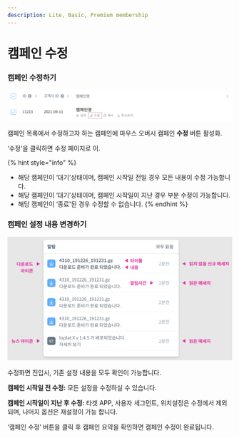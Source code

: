 ```yaml
---
description: Lite, Basic, Premium membership
---
```


# 캠페인 수정

### 캠페인 수정하기

![](<../.gitbook/assets/image (98) (1).png>)

캠페인 목록에서 수정하고자 하는 캠페인에 마우스 오버시 캠페인 **수정** 버튼 활성화.

‘수정'을 클릭하면 수정 페이지로 이.

{% hint style="info" %}
* 해당 캠페인이 ‘대기’상태이며, 캠페인 시작일 전일 경우 모든 내용이 수정 가능합니다.
* 해당 캠페인이 ‘대기’상태이며, 캠페인 시작일이 지난 경우 부분 수정이 가능합니다.
* 해당 캠페인이 ‘종료'된 경우 수정할 수 없습니다.
{% endhint %}

### 캠페인 설정 내용 변경하기

![](<../.gitbook/assets/image (58) (1).png>)

수정화면 진입시, 기존 설정 내용을 모두 확인이 가능합니다.

**캠페인 시작일 전 수정:** 모든 설정을 수정하실 수 있습니다.

**캠페인 시작일이 지난 후 수정:** 타겟 APP, 사용자 세그먼트, 위치설정은 수정에서 제외되며, 나머지 옵션은 재설정이 가능 합니다.

‘캠페인 수정’ 버튼을 클릭 후 캠페인 요약을 확인하면 캠페인 수정이 완료됩니다.
